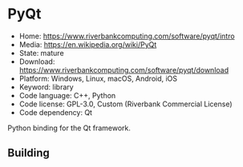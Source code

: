 # PyQt

- Home: https://www.riverbankcomputing.com/software/pyqt/intro
- Media: https://en.wikipedia.org/wiki/PyQt
- State: mature
- Download: https://www.riverbankcomputing.com/software/pyqt/download
- Platform: Windows, Linux, macOS, Android, iOS
- Keyword: library
- Code language: C++, Python
- Code license: GPL-3.0, Custom (Riverbank Commercial License)
- Code dependency: Qt

Python binding for the Qt framework.

## Building
